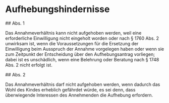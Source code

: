 # Aufhebungshindernisse



\#\# Abs. 1

 Das Annahmeverhältnis kann nicht aufgehoben werden, weil eine erforderliche Einwilligung nicht eingeholt worden oder nach § 1760 Abs. 2 unwirksam ist, wenn die Voraussetzungen für die Ersetzung der Einwilligung beim Ausspruch der Annahme vorgelegen haben oder wenn sie zum Zeitpunkt der Entscheidung über den Aufhebungsantrag vorliegen; dabei ist es unschädlich, wenn eine Belehrung oder Beratung nach § 1748 Abs. 2 nicht erfolgt ist.

\#\# Abs. 2

 Das Annahmeverhältnis darf nicht aufgehoben werden, wenn dadurch das Wohl des Kindes erheblich gefährdet würde, es sei denn, dass überwiegende Interessen des Annehmenden die Aufhebung erfordern. 


